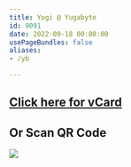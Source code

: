 ```yaml
---
title: Yogi @ Yugabyte
id: 9091
date: 2022-09-18 00:00:00
usePageBundles: false
aliases:
- /yb

---
```

## [Click here for vCard](/yb.vcf)

## Or Scan QR Code
![](/yb-vcf-qr.png)
